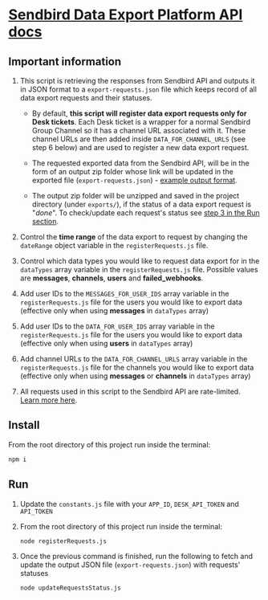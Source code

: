 # [Sendbird Data Export Platform API docs](https://sendbird.com/docs/chat/v3/platform-api/guides/data-export)

## Important information

1. This script is retrieving the responses from Sendbird API and outputs it in JSON format to a `export-requests.json` file which keeps record of all data export requests and their statuses.

    * By default, **this script will register data export requests only for Desk tickets**. Each Desk ticket is a wrapper for a normal Sendbird Group Channel so it has a channel URL associated with it. These channel URLs are then added inside `DATA_FOR_CHANNEL_URLS` (see step 6 below) and are used to register a new data export request.

    * The requested exported data from the Sendbird API, will be in the form of an output zip folder whose link will be updated in the exported file (`export-requests.json`) - [example output format](https://drive.google.com/file/d/1xF7LnCBypWkvWPV4HDk3rqlZmppVlg4E/view?usp=sharing).

    * The output zip folder will be unzipped and saved in the project directory (under `exports/`), if the status of a data export request is "_done_". To check/update each request's status see [step 3 in the Run section](#run).

2. Control the **time range** of the data export to request by changing the `dateRange` object variable in the `registerRequests.js` file.

3. Control which data types you would like to request data export for in the `dataTypes` array variable in the `registerRequests.js` file. Possible values are **messages**, **channels**, **users** and **failed_webhooks**.

4. Add user IDs to the `MESSAGES_FOR_USER_IDS` array variable in the `registerRequests.js` file for the users you would like to export data (effective only when using **messages** in `dataTypes` array)

5. Add user IDs to the `DATA_FOR_USER_IDS` array variable in the `registerRequests.js` file for the users you would like to export data (effective only when using **users** in `dataTypes` array)

6. Add channel URLs to the `DATA_FOR_CHANNEL_URLS` array variable in the `registerRequests.js` file for the channels you would like to export data (effective only when using **messages** or **channels** in `dataTypes` array)

7. All requests used in this script to the Sendbird API are rate-limited. [Learn more here](https://sendbird.com/docs/chat/v3/platform-api/guides/rate-limits#2-plan-based-limits).

## Install

From the root directory of this project run inside the terminal:

```bash
npm i
```

## Run

1. Update the `constants.js` file with your `APP_ID`, `DESK_API_TOKEN` and `API_TOKEN`

2. From the root directory of this project run inside the terminal:

    ```bash
    node registerRequests.js
    ```

3. Once the previous command is finished, run the following to fetch and update the output JSON file (`export-requests.json`) with requests' statuses

    ```bash
    node updateRequestsStatus.js
    ```